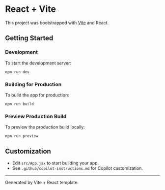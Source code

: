 # React + Vite

This project was bootstrapped with [Vite](https://vitejs.dev/) and React.

## Getting Started

### Development
To start the development server:

```
npm run dev
```

### Building for Production
To build the app for production:

```
npm run build
```

### Preview Production Build
To preview the production build locally:

```
npm run preview
```

## Customization
- Edit `src/App.jsx` to start building your app.
- See `.github/copilot-instructions.md` for Copilot customization.

---

Generated by Vite + React template.

